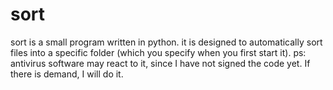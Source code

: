 # sort
sort is a small program written in python. it is designed to automatically sort files into a specific folder (which you specify when you first start it). ps: antivirus software may react to it, since I have not signed the code yet. If there is demand, I will do it.

